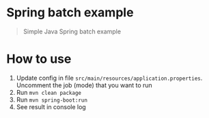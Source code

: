 # Spring batch example

> Simple Java Spring batch example

# How to use

1. Update config in file `src/main/resources/application.properties`. Uncomment the job (mode) that you want to run
2. Run `mvn clean package`
3. Run `mvn spring-boot:run`
4. See result in console log